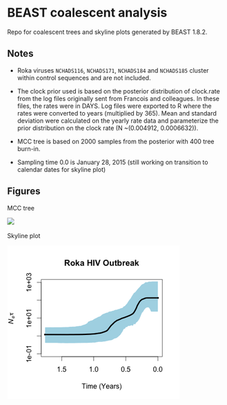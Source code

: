 # BEAST coalescent analysis

Repo for coalescent trees and skyline plots generated by BEAST 1.8.2.

## Notes

* Roka viruses `NCHADS116`, `NCHADS171`, `NCHADS184` and `NCHADS185` cluster within control sequences and are not included.

* The clock prior used is based on the posterior distribution of clock.rate from the log files originally sent from Francois and colleagues. In these files, the rates were in DAYS. Log files were exported to R where the rates were converted to years (multiplied by 365). Mean and standard deviation were calculated on the yearly rate data and parameterize the prior distribution on the clock rate (N ~(0.004912, 0.0006632)).

* MCC tree is based on 2000 samples from the posterior with 400 tree burn-in.

* Sampling time 0.0 is January 28, 2015 (still working on transition to calendar dates for skyline plot)

## Figures

MCC tree

![](figures/roka_env_strictYEARS_bs10.mcc)

Skyline plot

![](figures/roka_skylineYEARS.png)


